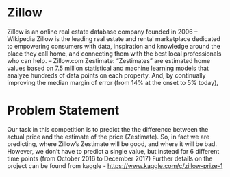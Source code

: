 # Zillow
Zillow is an online real estate database company founded in 2006 – Wikipedia
Zillow is the leading real estate and rental marketplace dedicated to empowering consumers
with data, inspiration and knowledge around the place they call home, and connecting them
with the best local professionals who can help. – Zillow.com
Zestimate:
“Zestimates” are estimated home values based on 7.5 million statistical and machine learning models
that analyze hundreds of data points on each property. And, by continually improving the median
margin of error (from 14% at the onset to 5% today),



# Problem Statement


Our task in this competition is to predict the the difference between the actual price and the estimate
of the price (Zestimate). So, in fact we are predicting, where Zillow’s Zestimate will be good, and
where it will be bad.
However, we don’t have to predict a single value, but instead for 6 different time points (from October
2016 to December 2017)
Further details on the project can be found from kaggle - https://www.kaggle.com/c/zillow-prize-1
